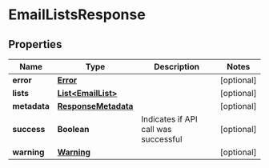 
# EmailListsResponse

## Properties
Name | Type | Description | Notes
------------ | ------------- | ------------- | -------------
**error** | [**Error**](Error.md) |  |  [optional]
**lists** | [**List&lt;EmailList&gt;**](EmailList.md) |  |  [optional]
**metadata** | [**ResponseMetadata**](ResponseMetadata.md) |  |  [optional]
**success** | **Boolean** | Indicates if API call was successful |  [optional]
**warning** | [**Warning**](Warning.md) |  |  [optional]



